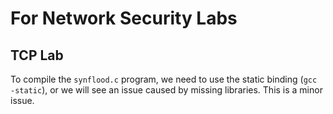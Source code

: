 # For Network Security Labs


## TCP Lab

To compile the `synflood.c` program, we need to use the static 
binding (`gcc -static`), or we will see an issue caused by missing libraries. 
This is a minor issue. 
